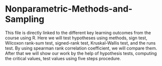# Nonparametric-Methods-and-Sampling
 This file is directly linked to the different key learning outcomes from the course using R. Here we will test hypotheses using methods, sign test, Wilcoxon rank-sum test, signed-rank test, Kruskal-Wallis test, and the runs test. By using spearman rank correlation coefficient, we will compare them. After that we will show our work by the help of hypothesis tests, computing the critical values, test values using five steps procedure. 

